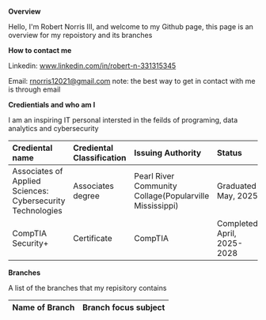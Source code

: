 **Overview**

Hello, I'm Robert Norris III, and welcome to my Github page, this page is an overview for my repoistory and its branches

**How to contact me**

Linkedin: www.linkedin.com/in/robert-n-331315345

Email: rnorris12021@gmail.com
note: the best way to get in contact with me is through email 

**Credientials and who am I**

I am an inspiring IT personal intersted in the feilds of programing, data analytics and cybersecurity

| Crediental name | Crediental Classification | Issuing Authority | Status | 
| :--- | :--- |:--- | :--- |
| Associates of Applied Sciences: Cybersecurity Technologies | Associates degree | Pearl River Community Collage(Popularville Mississippi) | Graduated May, 2025 |
| CompTIA Security+ | Certificate | CompTIA | Completed April, 2025-2028 |

**Branches** 

A list of the branches that my repisitory contains

| Name of Branch | Branch focus subject |
| :--- | :--- |
